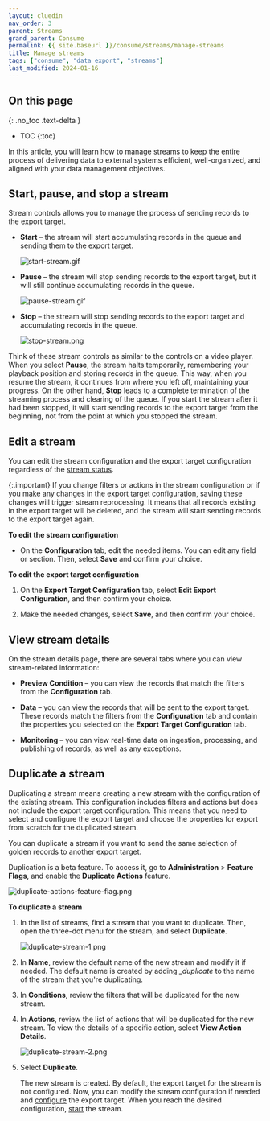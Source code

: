 ```yaml
---
layout: cluedin
nav_order: 3
parent: Streams
grand_parent: Consume
permalink: {{ site.baseurl }}/consume/streams/manage-streams
title: Manage streams
tags: ["consume", "data export", "streams"]
last_modified: 2024-01-16
---
```

## On this page
{: .no_toc .text-delta }
- TOC
{:toc}

In this article, you will learn how to manage streams to keep the entire process of delivering data to external systems efficient, well-organized, and aligned with your data management objectives.

## Start, pause, and stop a stream

Stream controls allows you to manage the process of sending records to the export target.

- **Start** – the stream will start accumulating records in the queue and sending them to the export target.

    ![start-stream.gif](../../assets/images/consume/streams/start-stream.gif)

- **Pause** – the stream will stop sending records to the export target, but it will still continue accumulating records in the queue.

    ![pause-stream.gif](../../assets/images/consume/streams/pause-stream.gif)

- **Stop** – the stream will stop sending records to the export target and accumulating records in the queue.

    ![stop-stream.png](../../assets/images/consume/streams/stop-stream.png)

Think of these stream controls as similar to the controls on a video player. When you select **Pause**, the stream halts temporarily, remembering your playback position and storing records in the queue. This way, when you resume the stream, it continues from where you left off, maintaining your progress. On the other hand, **Stop** leads to a complete termination of the streaming process and clearing of the queue. If you start the stream after it had been stopped, it will start sending records to the export target from the beginning, not from the point at which you stopped the stream.

## Edit a stream

You can edit the stream configuration and the export target configuration regardless of the [stream status](/consume/streams/stream-reference#stream-statuses).

{:.important}
If you change filters or actions in the stream configuration or if you make any changes in the export target configuration, saving these changes will trigger stream reprocessing. It means that all records existing in the export target will be deleted, and the stream will start sending records to the export target again.

**To edit the stream configuration**

- On the **Configuration** tab, edit the needed items. You can edit any field or section. Then, select **Save** and confirm your choice.

**To edit the export target configuration**

1. On the **Export Target Configuration** tab, select **Edit Export Configuration**, and then confirm your choice.

1. Make the needed changes, select **Save**, and then confirm your choice.

## View stream details

On the stream details page, there are several tabs where you can view stream-related information:

- **Preview Condition** – you can view the records that match the filters from the **Configuration** tab.

- **Data** – you can view the records that will be sent to the export target. These records match the filters from the **Configuration** tab and contain the properties you selected on the **Export Target Configuration** tab.

- **Monitoring** – you can view real-time data on ingestion, processing, and publishing of records, as well as any exceptions.

## Duplicate a stream

Duplicating a stream means creating a new stream with the configuration of the existing stream. This configuration includes filters and actions but does not include the export target configuration. This means that you need to select and configure the export target and choose the properties for export from scratch for the duplicated stream.

You can duplicate a stream if you want to send the same selection of golden records to another export target.

Duplication is a beta feature. To access it, go to **Administration** > **Feature Flags**, and enable the **Duplicate Actions** feature.

![duplicate-actions-feature-flag.png](../../assets/images/shared/duplicate-actions-feature-flag.png)

**To duplicate a stream**

1. In the list of streams, find a stream that you want to duplicate. Then, open the three-dot menu for the stream, and select **Duplicate**.

    ![duplicate-stream-1.png](../../assets/images/consume/streams/duplicate-stream-1.png)

1. In **Name**, review the default name of the new stream and modify it if needed. The default name is created by adding __duplicate_ to the name of the stream that you're duplicating.

1. In **Conditions**, review the filters that will be duplicated for the new stream.

1. In **Actions**, review the list of actions that will be duplicated for the new stream. To view the details of a specific action, select **View Action Details**.

    ![duplicate-stream-2.png](../../assets/images/consume/streams/duplicate-stream-2.png)

1. Select **Duplicate**.

    The new stream is created. By default, the export target for the stream is not configured. Now, you can modify the stream configuration if needed and [configure](/consume/streams/create-a-stream#configure-an-export-target) the export target. When you reach the desired configuration, [start](/consume/streams/manage-streams#start-pause-and-stop-a-stream) the stream.

